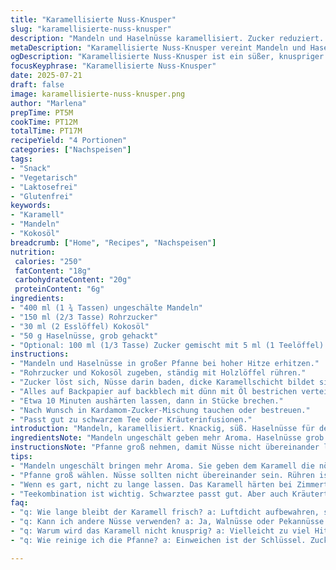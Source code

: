 ```yaml
---
title: "Karamellisierte Nuss-Knusper"
slug: "karamellisierte-nuss-knusper"
description: "Mandeln und Haselnüsse karamellisiert. Zucker reduziert. Butter durch Kokosöl ersetzt. Kanellanzugabe optional. Karamellschicht dick. Etwa 12 Minuten Hitze. Auf Butterschicht verteilt. Leicht abgekühlt, in Stücke gebrochen. Süß, knusprig, mit würziger Note. Ohne Eier, glutenfrei, laktosefrei. Für Tee oder als Snack geeignet."
metaDescription: "Karamellisierte Nuss-Knusper vereint Mandeln und Haselnüsse in einer knackigen Karamellschicht, perfekt für zwischendurch."
ogDescription: "Karamellisierte Nuss-Knusper ist ein süßer, knuspriger Snack. Ideal für Tee oder einfach zum Genießen."
focusKeyphrase: "Karamellisierte Nuss-Knusper"
date: 2025-07-21
draft: false
image: karamellisierte-nuss-knusper.png
author: "Marlena"
prepTime: PT5M
cookTime: PT12M
totalTime: PT17M
recipeYield: "4 Portionen"
categories: ["Nachspeisen"]
tags:
- "Snack"
- "Vegetarisch"
- "Laktosefrei"
- "Glutenfrei"
keywords:
- "Karamell"
- "Mandeln"
- "Kokosöl"
breadcrumb: ["Home", "Recipes", "Nachspeisen"]
nutrition: 
 calories: "250"
 fatContent: "18g"
 carbohydrateContent: "20g"
 proteinContent: "6g"
ingredients:
- "400 ml (1 ¾ Tassen) ungeschälte Mandeln"
- "150 ml (2/3 Tasse) Rohrzucker"
- "30 ml (2 Esslöffel) Kokosöl"
- "50 g Haselnüsse, grob gehackt"
- "Optional: 100 ml (1/3 Tasse) Zucker gemischt mit 5 ml (1 Teelöffel) gemahlener Kardamom"
instructions:
- "Mandeln und Haselnüsse in großer Pfanne bei hoher Hitze erhitzen."
- "Rohrzucker und Kokosöl zugeben, ständig mit Holzlöffel rühren."
- "Zucker löst sich, Nüsse darin baden, dicke Karamellschicht bildet sich nach etwa 12 Minuten."
- "Alles auf Backpapier auf backblech mit dünn mit Öl bestrichen verteilen."
- "Etwa 10 Minuten aushärten lassen, dann in Stücke brechen."
- "Nach Wunsch in Kardamom-Zucker-Mischung tauchen oder bestreuen."
- "Passt gut zu schwarzem Tee oder Kräuterinfusionen."
introduction: "Mandeln, karamellisiert. Knackig, süß. Haselnüsse für den Biss. Zucker reduziert, aber genug, damit es knistert. Kokosöl statt Butter. Ungewöhnlich, aber gut. Rühren nonstop. Hitze hoch. Nicht anbrennen lassen. Karamell dick, glänzend. Schnell aushärten, sonst klebt's. Ein bisschen würzig mit Kardamom. Oder pur. Ideal zu Tee. Statt klassischer Zimt, mal was Neues. Kein Ei, glutenfrei, laktosefrei. Einfach zu machen, auch spontan. Für Naschkatzen, die mehr wollen als nur süß. Knusprig mit Nuss und Karamell. Perfekt zum Knabbern, ohne extra Schnickschnack. Minimalistisch fussfrei. Für jede Gelegenheit."
ingredientsNote: "Mandeln ungeschält geben mehr Aroma. Haselnüsse grob hacken, damit der Crunch variiert. Rohrzucker statt weißem, milder und karamelliger Geschmack. Kokosöl ersetzt Butter, vegan und leichter. Passt gut zu Gewürzen, vorzugsweise Kardamom statt Zimt, gibt die exotische Note. Zucker im Gewürzmix reduziert, damit nicht zu süß. Backpapier gut einfetten, sonst klebt der Karamell ewig. Mischungen sind flexibel, je nach Geschmack. Nüsse können gemischt werden, Walnüsse oder Pekannüsse sind auch möglich, nur langsam rösten, damit sie nicht verbrennen. Vorbereitung kurz, Zutaten einfach. Messungen beruhigend genau, doch weniger oder mehr Zucker kann abgewogen werden. Kühlung nötig nach dem Backen, sonst schmilzt."
instructionsNote: "Pfanne groß nehmen, damit Nüsse nicht übereinander liegen. Immer rühren, sonst brennt der Zucker an. Hohe Hitze, aber zum Schluss eventuell etwas reduzieren, wenn es zu schnell braun wird. Karamell ist fertig, wenn es dick und blasenbildend samtig glänzt. Sofort herausnehmen und auf das eingefettete Papier geben. Schnell verteilen, damit die Schicht dünn bleibt. Abkühlen lassen bei Raumtemperatur, dauert ca. 10 Minuten. Danach in Stücke brechen, unregelmäßige Formen. Für Gewürzextravaganz in Zucker-Gewürzmischung tauchen oder darüber streuen. Aufpassen: noch warmes Karamell ist klebrig, Finger verbrennen. Luftdicht lagern, sonst wird es weich. Zum Servieren. Passt zu Tee, aber auch als Snack zwischendurch. Reinigung der Pfanne erfordert Einweichzeit."
tips:
- "Mandeln ungeschält bringen mehr Aroma. Sie geben dem Karamell die nötige Tiefe. Haselnüsse grob hacken. Eine grobe Konsistenz steigert den Crunch. Statt normalem Zucker Rohrzucker verwenden. Milder Geschmack, karamelliger Effekt. Kokosöl bringt eine vegane Note. Kohlenhydrataufbau legt Wert auf gesunde Fette. Es funktioniert auch mit Walnüssen. Aber bitte langsam rösten, damit nichts anbrennt."
- "Pfanne groß wählen. Nüsse sollten nicht übereinander sein. Rühren ist entscheidend. Immer in Bewegung bleiben. Sonst verbrennt der Zucker schnell. Hitze hoch, gegen Ende etwas reduzieren. Karamell muss dick und glänzend sein. Wenn es blasen wirft, ist es fast fertig. Gleiches gilt für das Herausnehmen. Auf das eingefettete Backpapier geben. Schnell verteilen, damit die Schicht dünn bleibt. Kleben verhindert man nicht immer."
- "Wenn es gart, nicht zu lange lassen. Das Karamell härten bei Zimmertemperatur. Dichtung ist wichtig. Wenn es weich wird, lagern die Stücke in einer luftdichten Box. Finger verbrennen. Karamell ist klebrig. Vorsicht beim Brechen. Unregelmäßige Stücke sind kein Problem. Mann kann die Stücke abwechselnd in Zucker-Gewürz-Mischung tauchen. Auch pur eine gute Wahl."
- "Teekombination ist wichtig. Schwarztee passt gut. Aber auch Kräutertees sind eine Option. Beide ergänzen den Karamellgeschmack. Den Kardamom nicht vergessen. Er bringt die exotische Note rein. Allergien? Dann die Gewürze anpassen, geht schnell. Zucker reduzieren, weniger ist mehr. Gesund snacken bedeutet clever sein. Die Mischung bleibt individuell."
faq:
- "q: Wie lange bleibt der Karamell frisch? a: Luftdicht aufbewahren, sonst wird er weich. Bei Zimmertemperatur ca. eine Woche haltbar."
- "q: Kann ich andere Nüsse verwenden? a: Ja, Walnüsse oder Pekannüsse passen. Langsam rösten. Kochen ist die Kunst der Variabilität."
- "q: Warum wird das Karamell nicht knusprig? a: Vielleicht zu viel Hitze. Oder zu lang gekocht. Ordentlich rühren ist wichtig. Manchmal auch die Pfanne."
- "q: Wie reinige ich die Pfanne? a: Einweichen ist der Schlüssel. Zuckerrückstände brauchen Zeit. Heißes Wasser hilft. Dann mit Schwamm gründlich reinigen."

---
```


